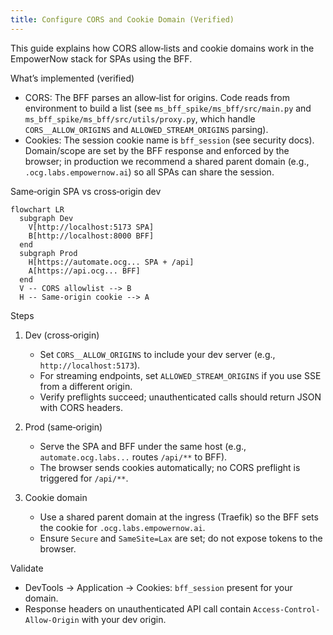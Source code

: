 ```yaml
---
title: Configure CORS and Cookie Domain (Verified)
---
```


This guide explains how CORS allow‑lists and cookie domains work in the EmpowerNow stack for SPAs using the BFF.

What’s implemented (verified)

- CORS: The BFF parses an allow‑list for origins. Code reads from environment to build a list (see `ms_bff_spike/ms_bff/src/main.py` and `ms_bff_spike/ms_bff/src/utils/proxy.py`, which handle `CORS__ALLOW_ORIGINS` and `ALLOWED_STREAM_ORIGINS` parsing).
- Cookies: The session cookie name is `bff_session` (see security docs). Domain/scope are set by the BFF response and enforced by the browser; in production we recommend a shared parent domain (e.g., `.ocg.labs.empowernow.ai`) so all SPAs can share the session.

Same‑origin SPA vs cross‑origin dev

```mermaid
flowchart LR
  subgraph Dev
    V[http://localhost:5173 SPA]
    B[http://localhost:8000 BFF]
  end
  subgraph Prod
    H[https://automate.ocg... SPA + /api]
    A[https://api.ocg... BFF]
  end
  V -- CORS allowlist --> B
  H -- Same-origin cookie --> A
```

Steps

1) Dev (cross‑origin)
   - Set `CORS__ALLOW_ORIGINS` to include your dev server (e.g., `http://localhost:5173`).
   - For streaming endpoints, set `ALLOWED_STREAM_ORIGINS` if you use SSE from a different origin.
   - Verify preflights succeed; unauthenticated calls should return JSON with CORS headers.

2) Prod (same‑origin)
   - Serve the SPA and BFF under the same host (e.g., `automate.ocg.labs...` routes `/api/**` to BFF).
   - The browser sends cookies automatically; no CORS preflight is triggered for `/api/**`.

3) Cookie domain
   - Use a shared parent domain at the ingress (Traefik) so the BFF sets the cookie for `.ocg.labs.empowernow.ai`.
   - Ensure `Secure` and `SameSite=Lax` are set; do not expose tokens to the browser.

Validate

- DevTools → Application → Cookies: `bff_session` present for your domain.
- Response headers on unauthenticated API call contain `Access-Control-Allow-Origin` with your dev origin.


